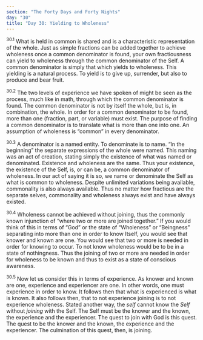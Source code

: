 ```yaml
---
section: "The Forty Days and Forty Nights"
day: "30"
title: "Day 30: Yielding to Wholeness"
---
```


<sup>30.1</sup> What is held in common is shared and is a characteristic
representation of the whole. Just as simple fractions can be added
together to achieve wholeness once a common denominator is found, your
own fractiousness can yield to wholeness through the common denominator
of the Self. A common denominator is simply that which yields to
wholeness. This yielding is a natural process. To yield is to give up,
surrender, but also to produce and bear fruit. 

<sup>30.2</sup> The two levels of experience we have spoken of might be
seen as the process, much like in math, through which the common
denominator is found. The common denominator is not by itself the whole,
but is, in combination, the whole. In order for a common denominator to
be found, more than one (fraction, part, or variable) must exist. The
purpose of finding a common denominator is to translate what is more
than one into one. An assumption of wholeness is “common” in every
denominator. 

<sup>30.3</sup> A denominator is a named entity. To denominate is to
name. “In the beginning” the separate expressions of the whole were
named. This naming was an act of creation, stating simply the existence
of what was named or denominated. Existence and wholeness are the same.
Thus your existence, the existence of the Self, is, or can be, a common
denominator of wholeness. In our act of saying it is so, we name or
denominate the Self as what is common to wholeness. Despite unlimited
variations being available, commonality is also always available. Thus
no matter how fractious are the separate selves, commonality and
wholeness always exist and have always existed. 

<sup>30.4</sup> Wholeness cannot be achieved without joining, thus the
commonly known injunction of “where two or more are joined together.” If
you would think of this in terms of “God” or the state of “Wholeness” or
“Beingness” separating into more than one in order to know Itself, you
would see that knower and known are one. You would see that two or more
is needed in order for knowing to occur. To not know wholeness would be
to be in a state of nothingness. Thus the joining of two or more are
needed in order for wholeness to be known and thus to exist as a state
of conscious awareness. 

<sup>30.5</sup> Now let us consider this in terms of experience. As
knower and known are one, experience and experiencer are one. In other
words, one must experience in order to know. It follows then that what
is experienced is what is known. It also follows then, that to not
experience joining is to not experience wholeness. Stated another way,
the *self* cannot know the *Self* without *joining* with the Self. The
Self must be the knower and the known, the experience and the
experiencer.  The quest to join with God is this quest. The quest to be
the knower and the known, the experience and the experiencer. The
culmination of this quest, then, is joining.


